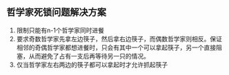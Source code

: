 


## 哲学家死锁问题解决方案
1. 限制只能有n-1个哲学家同时进餐
2. 要求奇数哲学家先拿左边筷子，然后拿右边筷子，而偶数哲学家则相反。保证相邻的奇偶哲学家都想进餐时，只会有其中一个可以拿起筷子，另一个直接阻塞，从而避免了占有一支后再等待另一只的情况。
3. 仅当哲学家左右两边的筷子都可以拿起时才允许抓起筷子
<!--stackedit_data:
eyJoaXN0b3J5IjpbLTc3ODU2MDkyOV19
-->